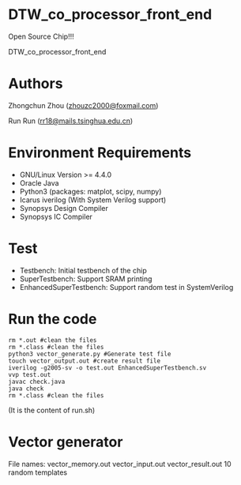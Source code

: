 # DTW_co_processor_front_end
Open Source Chip!!!

DTW_co_processor_front_end

# Authors

Zhongchun Zhou (zhouzc2000@foxmail.com)

Run Run (rr18@mails.tsinghua.edu.cn)

# Environment Requirements
* GNU/Linux Version >= 4.4.0
* Oracle Java
* Python3 (packages: matplot, scipy, numpy)
* Icarus iverilog (With System Verilog support)
* Synopsys Design Compiler
* Synopsys IC Compiler

# Test
* Testbench: Initial testbench of the chip
* SuperTestbench: Support SRAM printing
* EnhancedSuperTestbench: Support random test in SystemVerilog

# Run the code
```
rm *.out #clean the files
rm *.class #clean the files
python3 vector_generate.py #Generate test file
touch vector_output.out #create result file
iverilog -g2005-sv -o test.out EnhancedSuperTestbench.sv
vvp test.out
javac check.java
java check
rm *.class #clean the files
```
(It is the content of run.sh)

# Vector generator
File names: vector_memory.out  vector_input.out  vector_result.out
10 random templates
